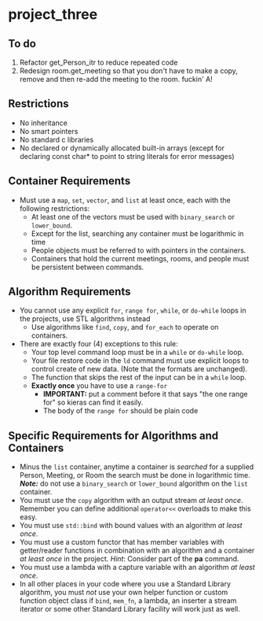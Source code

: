 project_three
=============

To do
-----
1. Refactor get_Person_itr to reduce repeated code
2. Redesign room.get_meeting so that you don't have to make a copy, remove 
and then re-add the meeting to the room. fuckin' A!

Restrictions
------------
- No inheritance
- No smart pointers
- No standard c libraries
- No declared or dynamically allocated built-in arrays (except for declaring const char* to point to string literals for error messages)

Container Requirements
----------------------
- Must use a `map`, `set`, `vector`, and `list` at least once, each with the following restrictions:
	- At least one of the vectors must be used with `binary_search` or `lower_bound`.
	- Except for the list, searching any container must be logarithmic in time
	- People objects must be referred to with pointers in the containers.
	- Containers that hold the current meetings, rooms, and people must be persistent between commands.

Algorithm Requirements
----------------------
- You cannot use any explicit `for`, `range for`, `while`, or `do-while` loops in the projects, use STL algorithms instead
	- Use algorithms like `find`, `copy`, and `for_each` to operate on containers.
- There are exactly four (4) exceptions to this rule:
	- Your top level command loop must be in a `while` or `do-while` loop.
	- Your file restore code in the `ld` command must use explicit loops to control create of new data. (Note that the formats are unchanged).
	- The function that skips the rest of the input can be in a `while` loop.
	- **Exactly once** you have to use a `range-for`
		- **IMPORTANT:** put a comment before it that says "the one range for" so kieras can find it easily.
		- The body of the `range for` should be plain code

Specific Requirements for Algorithms and Containers
---------------------------------------------------
- Minus the `list` container, anytime a container is *searched* for a supplied Person, Meeting, or Room the search must be done in logarithmic time. ***Note:*** do not use a `binary_search` or `lower_bound` algorithm on the `list` container.
- You must use the `copy` algorithm with an output stream *at least once*. Remember you can define additional `operator<<` overloads to make this easy.
- You must use `std::bind` with bound values with an algorithm *at least once*.
- You must use a custom functor that has member variables with getter/reader functions in combination with an algorithm and a container *at least once* in the project. *Hint*: Consider part of the **pa** command.
- You must use a lambda with a capture variable with an algorithm *at least once*.
- In all other places in your code where you use a Standard Library algorithm, you must *not* use your own helper function or custom function object class if `bind`, `mem_fn`, a lambda, an inserter a stream iterator or some other Standard Library facility will work just as well.